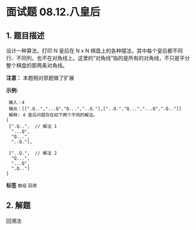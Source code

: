 # 面试题 08.12.八皇后

## 1. 题目描述

设计一种算法，打印 N 皇后在 N x N 棋盘上的各种摆法，其中每个皇后都不同行、不同列，也不在对角线上。这里的“对角线”指的是所有的对角线，不只是平分整个棋盘的那两条对角线。

 **注意：** 本题相对原题做了扩展

 **示例:** 

```
 输入：4
 输出：[[".Q..","...Q","Q...","..Q."],["..Q.","Q...","...Q",".Q.."]]
 解释: 4 皇后问题存在如下两个不同的解法。
[
 [".Q..",  // 解法 1
  "...Q",
  "Q...",
  "..Q."],

 ["..Q.",  // 解法 2
  "Q...",
  "...Q",
  ".Q.."]
]

```
 
**标签**
`数组` `回溯` 


## 2. 解题
回溯法

